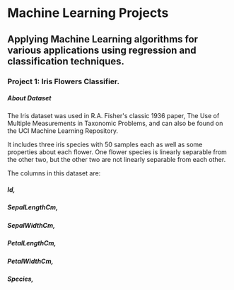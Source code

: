 # Machine Learning Projects
## Applying Machine Learning algorithms for various applications using regression and classification techniques.

### Project 1: Iris Flowers Classifier.

##### About Dataset
The Iris dataset was used in R.A. Fisher's classic 1936 paper, The Use of Multiple Measurements in Taxonomic Problems, and can also be found on the UCI Machine Learning Repository.

It includes three iris species with 50 samples each as well as some properties about each flower. One flower species is linearly separable from the other two, but the other two are not linearly separable from each other.

The columns in this dataset are:

##### Id,
##### SepalLengthCm,
##### SepalWidthCm,
##### PetalLengthCm,
##### PetalWidthCm,
##### Species,

